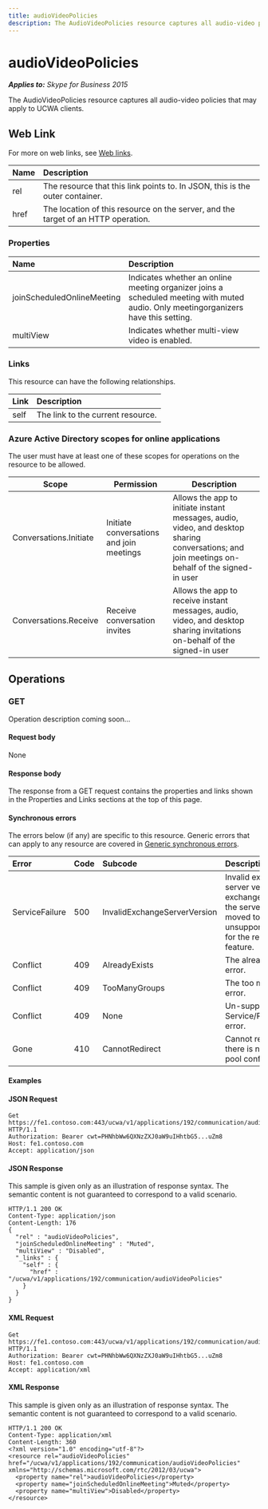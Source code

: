 ```yaml
---
title: audioVideoPolicies
description: The AudioVideoPolicies resource captures all audio-video policies that may apply to UCWA clients.
---
```

# audioVideoPolicies

 _**Applies to:** Skype for Business 2015_


The AudioVideoPolicies resource captures all audio-video policies that may apply
to UCWA clients.
            

## Web Link
<a name = "sectionSection0"> </a>

For more on web links, see [Web links](WebLinks.md).


|**Name**|**Description**|
|:-----|:-----|
|rel|The resource that this link points to. In JSON, this is the outer container.|
|href|The location of this resource on the server, and the target of an HTTP operation.|

### Properties



|**Name**|**Description**|
|:-----|:-----|
|joinScheduledOnlineMeeting|Indicates whether an online meeting organizer joins a scheduled meeting with muted audio. Only meetingorganizers have this setting.|
|multiView|Indicates whether multi-view video is enabled.|

### Links



This resource can have the following relationships.

|**Link**|**Description**|
|:-----|:-----|
|self|The link to the current resource.|

### Azure Active Directory scopes for online applications



The user must have at least one of these scopes for operations on the resource to be allowed.

| **Scope** | **Permission** | **Description** |
| ----- | ----- | ----- |
| Conversations.Initiate | Initiate conversations and join meetings | Allows the app to initiate instant messages, audio, video, and desktop sharing conversations; and join meetings on-behalf of the signed-in user |
| Conversations.Receive | Receive conversation invites | Allows the app to receive instant messages, audio, video, and desktop sharing invitations on-behalf of the signed-in user |

## Operations



<a name="sectionSection2"></a>

### GET




Operation description coming soon...

#### Request body



None


#### Response body



The response from a GET request contains the properties and links shown in the Properties and Links sections at the top of this page.

#### Synchronous errors



The errors below (if any) are specific to this resource. Generic errors that can apply to any resource are covered in [Generic synchronous errors](GenericSynchronousErrors.md).

|**Error**|**Code**|**Subcode**|**Description**|
|:-----|:-----|:-----|:-----|
|ServiceFailure|500|InvalidExchangeServerVersion|Invalid exchange server version.The exchange mailbox of the server might have moved to an unsupported version for the required feature.|
|Conflict|409|AlreadyExists|The already exists error.|
|Conflict|409|TooManyGroups|The too many groups error.|
|Conflict|409|None|Un-supported Service/Resource/API error.|
|Gone|410|CannotRedirect|Cannot redirect since there is no back up pool configured.|

#### Examples




#### JSON Request




```
Get https://fe1.contoso.com:443/ucwa/v1/applications/192/communication/audioVideoPolicies HTTP/1.1
Authorization: Bearer cwt=PHNhbWw6QXNzZXJ0aW9uIHhtbG5...uZm8
Host: fe1.contoso.com
Accept: application/json

```


#### JSON Response



This sample is given only as an illustration of response syntax. The semantic content is not guaranteed to correspond to a valid scenario.
```
HTTP/1.1 200 OK
Content-Type: application/json
Content-Length: 176
{
  "rel" : "audioVideoPolicies",
  "joinScheduledOnlineMeeting" : "Muted",
  "multiView" : "Disabled",
  "_links" : {
    "self" : {
      "href" : "/ucwa/v1/applications/192/communication/audioVideoPolicies"
    }
  }
}
```


#### XML Request




```
Get https://fe1.contoso.com:443/ucwa/v1/applications/192/communication/audioVideoPolicies HTTP/1.1
Authorization: Bearer cwt=PHNhbWw6QXNzZXJ0aW9uIHhtbG5...uZm8
Host: fe1.contoso.com
Accept: application/xml

```


#### XML Response



This sample is given only as an illustration of response syntax. The semantic content is not guaranteed to correspond to a valid scenario.
```
HTTP/1.1 200 OK
Content-Type: application/xml
Content-Length: 360
<?xml version="1.0" encoding="utf-8"?>
<resource rel="audioVideoPolicies" href="/ucwa/v1/applications/192/communication/audioVideoPolicies" xmlns="http://schemas.microsoft.com/rtc/2012/03/ucwa">
  <property name="rel">audioVideoPolicies</property>
  <property name="joinScheduledOnlineMeeting">Muted</property>
  <property name="multiView">Disabled</property>
</resource>
```


